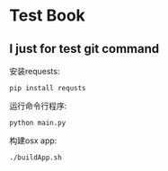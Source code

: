 # Test Book

## I just for test git command
安装requests:

	pip install requsts
运行命令行程序:

	python main.py
构建osx app:

	./buildApp.sh

